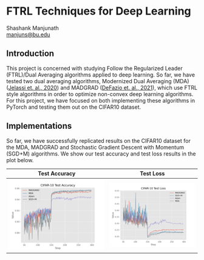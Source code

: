 # FTRL Techniques for Deep Learning

Shashank Manjunath  
manjuns@bu.edu

## Introduction

This project is concerned with studying Follow the Regularized Leader (FTRL)/Dual Averaging algorithms applied to deep
learning. So far, we have tested two dual averaging algorithms, Modernized Dual Averaging (MDA) ([Jelassi et. al.,
2020](http://arxiv.org/abs/2010.10502)) and MADGRAD ([DeFazio et. al., 2021](https://arxiv.org/pdf/2101.11075.pdf)),
which use FTRL style algorithms in order to optimize non-convex deep learning algorithms. For this project, we have
focused on both implementing these algorithms in PyTorch and testing them out on the CIFAR10 dataset.

## Implementations

So far, we have successfully replicated results on the CIFAR10 dataset for the MDA, MADGRAD and Stochastic Gradient
Descent with Momentum (SGD+M) algorithms. We show our test accuracy and test loss results in the plot below.

Test Accuracy                                     | Test Loss
:-------------------------:                       | :-------------------------:
![](./ftrl_dl_data/CIFAR-10_test_acc_closeup.png) | ![](./ftrl_dl_data/CIFAR-10_test_loss_closeup.png)
